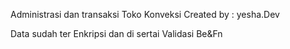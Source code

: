 Administrasi dan transaksi Toko Konveksi
Created by : yesha.Dev

Data sudah ter Enkripsi dan di sertai Validasi Be&Fn

